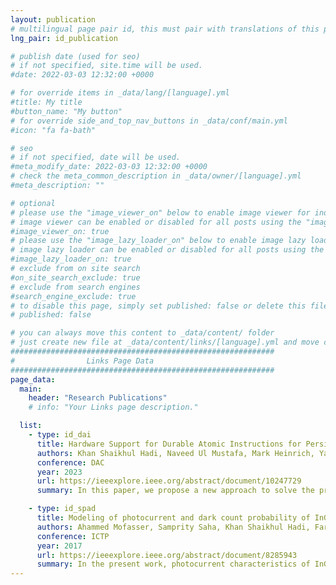 ```yaml
---
layout: publication
# multilingual page pair id, this must pair with translations of this page. (This name must be unique)
lng_pair: id_publication

# publish date (used for seo)
# if not specified, site.time will be used.
#date: 2022-03-03 12:32:00 +0000

# for override items in _data/lang/[language].yml
#title: My title
#button_name: "My button"
# for override side_and_top_nav_buttons in _data/conf/main.yml
#icon: "fa fa-bath"

# seo
# if not specified, date will be used.
#meta_modify_date: 2022-03-03 12:32:00 +0000
# check the meta_common_description in _data/owner/[language].yml
#meta_description: ""

# optional
# please use the "image_viewer_on" below to enable image viewer for individual pages or posts (_posts/ or [language]/_posts folders).
# image viewer can be enabled or disabled for all posts using the "image_viewer_posts: true" setting in _data/conf/main.yml.
#image_viewer_on: true
# please use the "image_lazy_loader_on" below to enable image lazy loader for individual pages or posts (_posts/ or [language]/_posts folders).
# image lazy loader can be enabled or disabled for all posts using the "image_lazy_loader_posts: true" setting in _data/conf/main.yml.
#image_lazy_loader_on: true
# exclude from on site search
#on_site_search_exclude: true
# exclude from search engines
#search_engine_exclude: true
# to disable this page, simply set published: false or delete this file
# published: false

# you can always move this content to _data/content/ folder
# just create new file at _data/content/links/[language].yml and move content below.
###########################################################
#                Links Page Data
###########################################################
page_data:
  main:
    header: "Research Publications"
    # info: "Your Links page description."

  list:
    - type: id_dai
      title: Hardware Support for Durable Atomic Instructions for Persistent Parallel Programming 
      authors: Khan Shaikhul Hadi, Naveed Ul Mustafa, Mark Heinrich, Yan Solihin
      conference: DAC
      year: 2023
      url: https://ieeexplore.ieee.org/abstract/document/10247729
      summary: In this paper, we propose a new approach to solve the problem - durable atomic instructions (DAIs). We show that DAIs can be supported with minor hardware support (low-cost modifications to the cache coherence protocol), and simultaneously achieve high performance, scalability, and crash consistency.

    - type: id_spad
      title: Modeling of photocurrent and dark count probability of InGaAs/InP Single Photon Avalanche Photodiode
      authors: Ahammed Mofasser, Samprity Saha, Khan Shaikhul Hadi, Farseem M Mohammedy, Yasser El-Batawy
      conference: ICTP
      year: 2017
      url: https://ieeexplore.ieee.org/abstract/document/8285943
      summary: In the present work, photocurrent characteristics of InGaAs/InP based SPAD device are analysed. The device in the model employs self-differencing method and operates in gated mode with 1GHz gating frequency in near infrared region. Dark count probabilities have been generated for varying single photon detection efficiency (SPDE). 
---
```

